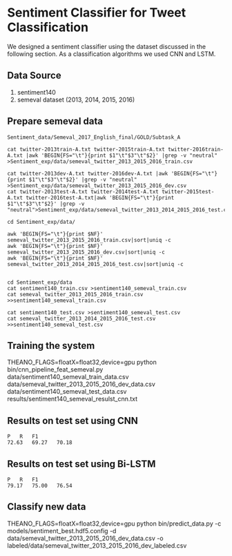 # Sentiment Classifier for Tweet Classification

We designed a sentiment classifier using the dataset discussed in the following section. As a classification algorithms we used CNN and LSTM.

## Data Source
1. sentiment140
2. semeval dataset (2013, 2014, 2015, 2016)

## Prepare semeval data

```
Sentiment_data/Semeval_2017_English_final/GOLD/Subtask_A

cat twitter-2013train-A.txt twitter-2015train-A.txt twitter-2016train-A.txt |awk 'BEGIN{FS="\t"}{print $1"\t"$3"\t"$2}' |grep -v "neutral" >Sentiment_exp/data/semeval_twitter_2013_2015_2016_train.csv

cat twitter-2013dev-A.txt twitter-2016dev-A.txt |awk 'BEGIN{FS="\t"}{print $1"\t"$3"\t"$2}' |grep -v "neutral" >Sentiment_exp/data/semeval_twitter_2013_2015_2016_dev.csv
cat twitter-2013test-A.txt twitter-2014test-A.txt twitter-2015test-A.txt twitter-2016test-A.txt|awk 'BEGIN{FS="\t"}{print $1"\t"$3"\t"$2}' |grep -v "neutral">Sentiment_exp/data/semeval_twitter_2013_2014_2015_2016_test.csv

cd Sentiment_exp/data/

awk 'BEGIN{FS="\t"}{print $NF}' semeval_twitter_2013_2015_2016_train.csv|sort|uniq -c
awk 'BEGIN{FS="\t"}{print $NF}' semeval_twitter_2013_2015_2016_dev.csv|sort|uniq -c
awk 'BEGIN{FS="\t"}{print $NF}' semeval_twitter_2013_2014_2015_2016_test.csv|sort|uniq -c


cd Sentiment_exp/data
cat sentiment140_train.csv >sentiment140_semeval_train.csv
cat semeval_twitter_2013_2015_2016_train.csv >>sentiment140_semeval_train.csv

cat sentiment140_test.csv >sentiment140_semeval_test.csv
cat semeval_twitter_2013_2014_2015_2016_test.csv >>sentiment140_semeval_test.csv

```

## Training the system

THEANO_FLAGS=floatX=float32,device=gpu python bin/cnn_pipeline_feat_semeval.py data/sentiment140_semeval_train_data.csv data/semeval_twitter_2013_2015_2016_dev_data.csv data/sentiment140_semeval_test_data.csv results/sentiment140_semeval_resulst_cnn.txt


## Results on test set using CNN
```
P	R	F1
72.63	69.27	70.18
```

## Results on test set using Bi-LSTM
```
P	R	F1
79.17	75.00	76.54
```


## Classify new data
THEANO_FLAGS=floatX=float32,device=gpu python bin/predict_data.py -c models/sentiment_best.hdf5.config -d data/semeval_twitter_2013_2015_2016_dev_data.csv -o labeled/data/semeval_twitter_2013_2015_2016_dev_labeled.csv
